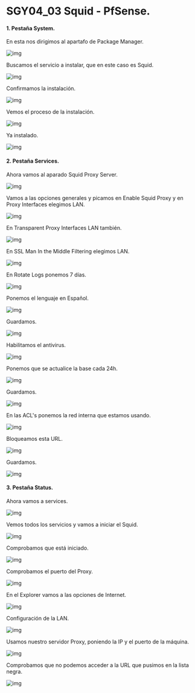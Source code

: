 # SGY04_03 Squid - PfSense.

#### 1. Pestaña System.

En esta nos dirigimos al apartafo de Package Manager.

![img](img/1.png)

Buscamos el servicio a instalar, que en este caso es Squid.

![img](img/2.png)

Confirmamos la instalación.

![img](img/3.png)

Vemos el proceso de la instalación.

![img](img/4.png)

Ya instalado.

![img](img/5.png)

#### 2. Pestaña Services.

Ahora vamos al aparado Squid Proxy Server.

![img](img/6.png)

Vamos a las opciones generales y picamos en Enable Squid Proxy y en Proxy Interfaces elegimos LAN.

![img](img/7.png)

En Transparent Proxy Interfaces LAN también.

![img](img/8.png)

En SSL Man In the Middle Filtering elegimos LAN.

![img](img/9.png)

En Rotate Logs ponemos 7 días.

![img](img/10.png)

Ponemos el lenguaje en Español.

![img](img/11.png)

Guardamos.

![img](img/12.png)

Habilitamos el antivirus.

![img](img/13.png)

Ponemos que se actualice la base cada 24h.

![img](img/14.png)

Guardamos.

![img](img/15.png)

En las ACL's ponemos la red interna que estamos usando.

![img](img/16.png)

Bloqueamos esta URL.

![img](img/17.png)

Guardamos.

![img](img/18.png)

#### 3. Pestaña Status.

Ahora vamos a services.

![img](img/19.png)

Vemos todos los servicios y vamos a iniciar el Squid.

![img](img/20.png)

Comprobamos que está iniciado.

![img](img/21.png)

Comprobamos el puerto del Proxy.

![img](img/22.png)

En el Explorer vamos a las opciones de Internet.

![img](img/23.png)

Configuración de la LAN.

![img](img/24.png)

Usamos nuestro servidor Proxy, poniendo la IP y el puerto de la máquina.

![img](img/25.png)

Comprobamos que no podemos acceder a la URL que pusimos en la lista negra.

![img](img/26.png)
